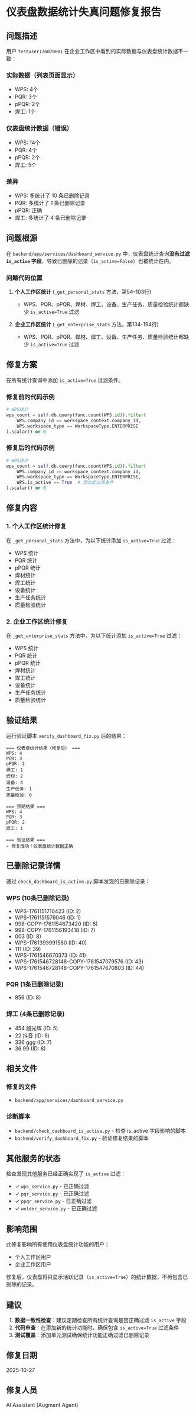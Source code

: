 # 仪表盘数据统计失真问题修复报告

## 问题描述

用户 `testuser176070001` 在企业工作区中看到的实际数据与仪表盘统计数据不一致：

### 实际数据（列表页面显示）
- WPS: 4个
- PQR: 3个
- pPQR: 2个
- 焊工: 1个

### 仪表盘统计数据（错误）
- WPS: 14个
- PQR: 4个
- pPQR: 2个
- 焊工: 5个

### 差异
- WPS: 多统计了 10 条已删除记录
- PQR: 多统计了 1 条已删除记录
- pPQR: 正确
- 焊工: 多统计了 4 条已删除记录

## 问题根源

在 `backend/app/services/dashboard_service.py` 中，仪表盘统计查询**没有过滤 `is_active` 字段**，导致已删除的记录（`is_active=False`）也被统计在内。

### 问题代码位置

1. **个人工作区统计** (`_get_personal_stats` 方法，第54-103行)
   - WPS、PQR、pPQR、焊材、焊工、设备、生产任务、质量检验统计都缺少 `is_active=True` 过滤

2. **企业工作区统计** (`_get_enterprise_stats` 方法，第134-194行)
   - WPS、PQR、pPQR、焊材、焊工、设备、生产任务、质量检验统计都缺少 `is_active=True` 过滤

## 修复方案

在所有统计查询中添加 `is_active=True` 过滤条件。

### 修复前的代码示例
```python
# WPS统计
wps_count = self.db.query(func.count(WPS.id)).filter(
    WPS.company_id == workspace_context.company_id,
    WPS.workspace_type == WorkspaceType.ENTERPRISE
).scalar() or 0
```

### 修复后的代码示例
```python
# WPS统计
wps_count = self.db.query(func.count(WPS.id)).filter(
    WPS.company_id == workspace_context.company_id,
    WPS.workspace_type == WorkspaceType.ENTERPRISE,
    WPS.is_active == True  # 添加此过滤条件
).scalar() or 0
```

## 修复内容

### 1. 个人工作区统计修复
在 `_get_personal_stats` 方法中，为以下统计添加 `is_active=True` 过滤：
- WPS 统计
- PQR 统计
- pPQR 统计
- 焊材统计
- 焊工统计
- 设备统计
- 生产任务统计
- 质量检验统计

### 2. 企业工作区统计修复
在 `_get_enterprise_stats` 方法中，为以下统计添加 `is_active=True` 过滤：
- WPS 统计
- PQR 统计
- pPQR 统计
- 焊材统计
- 焊工统计
- 设备统计
- 生产任务统计
- 质量检验统计

## 验证结果

运行验证脚本 `verify_dashboard_fix.py` 后的结果：

```
=== 仪表盘统计结果（修复后） ===
WPS: 4
PQR: 3
pPQR: 2
焊工: 1
焊材: 2
设备: 4
生产任务: 1
质量检验: 0

=== 预期结果 ===
WPS: 4
PQR: 3
pPQR: 2
焊工: 1

=== 验证结果 ===
✓ 修复成功！仪表盘统计数据正确
```

## 已删除记录详情

通过 `check_dashboard_is_active.py` 脚本发现的已删除记录：

### WPS (10条已删除记录)
- WPS-1761151710423 (ID: 2)
- WPS-1761151576046 (ID: 1)
- 998-COPY-1761154673420 (ID: 6)
- 998-COPY-1761156193418 (ID: 7)
- 003 (ID: 8)
- WPS-1761393991580 (ID: 40)
- 111 (ID: 39)
- WPS-1761546670373 (ID: 41)
- WPS-1761546728148-COPY-1761547079576 (ID: 43)
- WPS-1761546728148-COPY-1761547670803 (ID: 44)

### PQR (1条已删除记录)
- 856 (ID: 8)

### 焊工 (4条已删除记录)
- 454 殷光辉 (ID: 5)
- 22 抖音 (ID: 6)
- 336 ggg (ID: 7)
- 36 99 (ID: 8)

## 相关文件

### 修复的文件
- `backend/app/services/dashboard_service.py`

### 诊断脚本
- `backend/check_dashboard_is_active.py` - 检查 is_active 字段影响的脚本
- `backend/verify_dashboard_fix.py` - 验证修复结果的脚本

## 其他服务的状态

检查发现其他服务已经正确实现了 `is_active` 过滤：
- ✓ `wps_service.py` - 已正确过滤
- ✓ `pqr_service.py` - 已正确过滤
- ✓ `ppqr_service.py` - 已正确过滤
- ✓ `welder_service.py` - 已正确过滤

## 影响范围

此修复影响所有使用仪表盘统计功能的用户：
- 个人工作区用户
- 企业工作区用户

修复后，仪表盘将只显示活跃记录（`is_active=True`）的统计数据，不再包含已删除的记录。

## 建议

1. **数据一致性检查**：建议定期检查所有统计查询是否正确过滤 `is_active` 字段
2. **代码审查**：在添加新的统计功能时，确保包含 `is_active=True` 过滤条件
3. **测试覆盖**：添加单元测试确保统计功能正确过滤已删除记录

## 修复日期

2025-10-27

## 修复人员

AI Assistant (Augment Agent)

